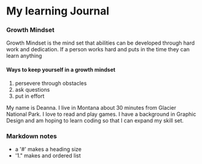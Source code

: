 # My learning Journal

### Growth Mindset

Growth Mindset is the mind set that abilities can be developed through hard work and dedication. If a person works hard and puts in the time they can learn anything

#### Ways to keep yourself in a growth mindset
1. persevere through obstacles
1. ask questions
1. put in effort

My name is Deanna. I live in Montana about 30 minutes from Glacier National Park. I love to read and play games. I have a background in Graphic Design and am hoping to learn coding so that I can expand my skill set.

### Markdown notes
- a '#' makes a heading size
- '1." makes and ordered list

